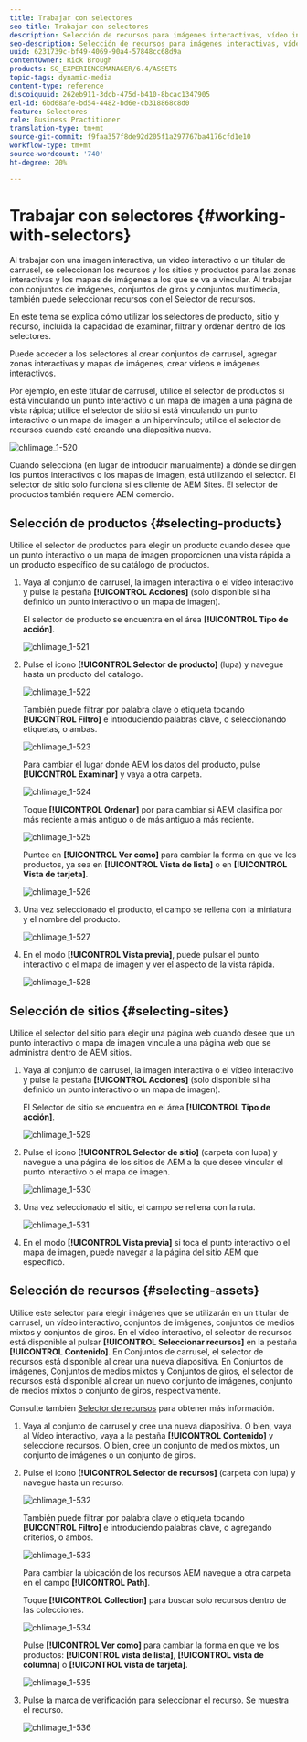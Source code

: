```yaml
---
title: Trabajar con selectores
seo-title: Trabajar con selectores
description: Selección de recursos para imágenes interactivas, vídeo interactivo y titulares de carrusel
seo-description: Selección de recursos para imágenes interactivas, vídeo interactivo y titulares de carrusel
uuid: 6231739c-bf49-4069-90a4-57848cc68d9a
contentOwner: Rick Brough
products: SG_EXPERIENCEMANAGER/6.4/ASSETS
topic-tags: dynamic-media
content-type: reference
discoiquuid: 262eb911-3dcb-475d-b410-8bcac1347905
exl-id: 6bd68afe-bd54-4482-bd6e-cb318868c8d0
feature: Selectores
role: Business Practitioner
translation-type: tm+mt
source-git-commit: f9faa357f8de92d205f1a297767ba4176cfd1e10
workflow-type: tm+mt
source-wordcount: '740'
ht-degree: 20%

---
```


# Trabajar con selectores {#working-with-selectors}

Al trabajar con una imagen interactiva, un vídeo interactivo o un titular de carrusel, se seleccionan los recursos y los sitios y productos para las zonas interactivas y los mapas de imágenes a los que se va a vincular. Al trabajar con conjuntos de imágenes, conjuntos de giros y conjuntos multimedia, también puede seleccionar recursos con el Selector de recursos.

En este tema se explica cómo utilizar los selectores de producto, sitio y recurso, incluida la capacidad de examinar, filtrar y ordenar dentro de los selectores.

Puede acceder a los selectores al crear conjuntos de carrusel, agregar zonas interactivas y mapas de imágenes, crear vídeos e imágenes interactivos.

Por ejemplo, en este titular de carrusel, utilice el selector de productos si está vinculando un punto interactivo o un mapa de imagen a una página de vista rápida; utilice el selector de sitio si está vinculando un punto interactivo o un mapa de imagen a un hipervínculo; utilice el selector de recursos cuando esté creando una diapositiva nueva.

![chlimage_1-520](assets/chlimage_1-520.png)

Cuando selecciona (en lugar de introducir manualmente) a dónde se dirigen los puntos interactivos o los mapas de imagen, está utilizando el selector. El selector de sitio solo funciona si es cliente de AEM Sites. El selector de productos también requiere AEM comercio.

## Selección de productos {#selecting-products}

Utilice el selector de productos para elegir un producto cuando desee que un punto interactivo o un mapa de imagen proporcionen una vista rápida a un producto específico de su catálogo de productos.

1. Vaya al conjunto de carrusel, la imagen interactiva o el vídeo interactivo y pulse la pestaña **[!UICONTROL Acciones]** (solo disponible si ha definido un punto interactivo o un mapa de imagen).

   El selector de producto se encuentra en el área **[!UICONTROL Tipo de acción]**.

   ![chlimage_1-521](assets/chlimage_1-521.png)

1. Pulse el icono **[!UICONTROL Selector de producto]** (lupa) y navegue hasta un producto del catálogo.

   ![chlimage_1-522](assets/chlimage_1-522.png)

   También puede filtrar por palabra clave o etiqueta tocando **[!UICONTROL Filtro]** e introduciendo palabras clave, o seleccionando etiquetas, o ambas.

   ![chlimage_1-523](assets/chlimage_1-523.png)

   Para cambiar el lugar donde AEM los datos del producto, pulse **[!UICONTROL Examinar]** y vaya a otra carpeta.

   ![chlimage_1-524](assets/chlimage_1-524.png)

   Toque **[!UICONTROL Ordenar]** por para cambiar si AEM clasifica por más reciente a más antiguo o de más antiguo a más reciente.

   ![chlimage_1-525](assets/chlimage_1-525.png)

   Puntee en **[!UICONTROL Ver como]** para cambiar la forma en que ve los productos, ya sea en **[!UICONTROL Vista de lista]** o en **[!UICONTROL Vista de tarjeta]**.

   ![chlimage_1-526](assets/chlimage_1-526.png)

1. Una vez seleccionado el producto, el campo se rellena con la miniatura y el nombre del producto.

   ![chlimage_1-527](assets/chlimage_1-527.png)

1. En el modo **[!UICONTROL Vista previa]**, puede pulsar el punto interactivo o el mapa de imagen y ver el aspecto de la vista rápida.

   ![chlimage_1-528](assets/chlimage_1-528.png)

## Selección de sitios {#selecting-sites}

Utilice el selector del sitio para elegir una página web cuando desee que un punto interactivo o mapa de imagen vincule a una página web que se administra dentro de AEM sitios.

1. Vaya al conjunto de carrusel, la imagen interactiva o el vídeo interactivo y pulse la pestaña **[!UICONTROL Acciones]** (solo disponible si ha definido un punto interactivo o un mapa de imagen).

   El Selector de sitio se encuentra en el área **[!UICONTROL Tipo de acción]**.

   ![chlimage_1-529](assets/chlimage_1-529.png)

1. Pulse el icono **[!UICONTROL Selector de sitio]** (carpeta con lupa) y navegue a una página de los sitios de AEM a la que desee vincular el punto interactivo o el mapa de imagen.

   ![chlimage_1-530](assets/chlimage_1-530.png)

1. Una vez seleccionado el sitio, el campo se rellena con la ruta.

   ![chlimage_1-531](assets/chlimage_1-531.png)

1. En el modo **[!UICONTROL Vista previa]** si toca el punto interactivo o el mapa de imagen, puede navegar a la página del sitio AEM que especificó.

## Selección de recursos {#selecting-assets}

Utilice este selector para elegir imágenes que se utilizarán en un titular de carrusel, un vídeo interactivo, conjuntos de imágenes, conjuntos de medios mixtos y conjuntos de giros. En el vídeo interactivo, el selector de recursos está disponible al pulsar **[!UICONTROL Seleccionar recursos]** en la pestaña **[!UICONTROL Contenido]**. En Conjuntos de carrusel, el selector de recursos está disponible al crear una nueva diapositiva. En Conjuntos de imágenes, Conjuntos de medios mixtos y Conjuntos de giros, el selector de recursos está disponible al crear un nuevo conjunto de imágenes, conjunto de medios mixtos o conjunto de giros, respectivamente.

Consulte también [Selector de recursos](asset-selector.md) para obtener más información.

1. Vaya al conjunto de carrusel y cree una nueva diapositiva. O bien, vaya al Vídeo interactivo, vaya a la pestaña **[!UICONTROL Contenido]** y seleccione recursos. O bien, cree un conjunto de medios mixtos, un conjunto de imágenes o un conjunto de giros.
1. Pulse el icono **[!UICONTROL Selector de recursos]** (carpeta con lupa) y navegue hasta un recurso.

   ![chlimage_1-532](assets/chlimage_1-532.png)

   También puede filtrar por palabra clave o etiqueta tocando **[!UICONTROL Filtro]** e introduciendo palabras clave, o agregando criterios, o ambos.

   ![chlimage_1-533](assets/chlimage_1-533.png)

   Para cambiar la ubicación de los recursos AEM navegue a otra carpeta en el campo **[!UICONTROL Path]**.

   Toque **[!UICONTROL Collection]** para buscar solo recursos dentro de las colecciones.

   ![chlimage_1-534](assets/chlimage_1-534.png)

   Pulse **[!UICONTROL Ver como]** para cambiar la forma en que ve los productos: **[!UICONTROL vista de lista]**, **[!UICONTROL vista de columna]** o **[!UICONTROL vista de tarjeta]**.

   ![chlimage_1-535](assets/chlimage_1-535.png)

1. Pulse la marca de verificación para seleccionar el recurso. Se muestra el recurso.

   ![chlimage_1-536](assets/chlimage_1-536.png)
